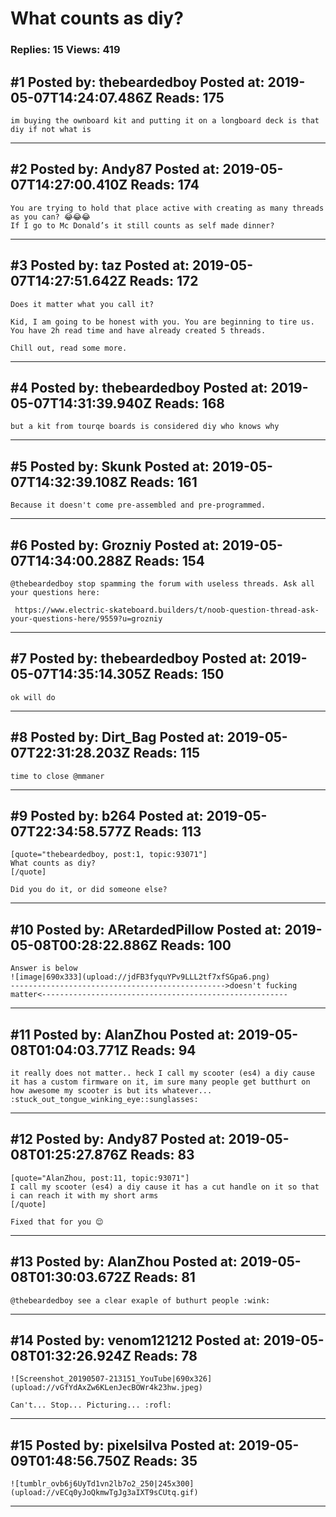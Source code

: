 # What counts as diy?

### Replies: 15 Views: 419

## \#1 Posted by: thebeardedboy Posted at: 2019-05-07T14:24:07.486Z Reads: 175

```
im buying the ownboard kit and putting it on a longboard deck is that diy if not what is
```

---
## \#2 Posted by: Andy87 Posted at: 2019-05-07T14:27:00.410Z Reads: 174

```
You are trying to hold that place active with creating as many threads as you can? 😂😂😂
If I go to Mc Donald’s it still counts as self made dinner?
```

---
## \#3 Posted by: taz Posted at: 2019-05-07T14:27:51.642Z Reads: 172

```
Does it matter what you call it?

Kid, I am going to be honest with you. You are beginning to tire us. You have 2h read time and have already created 5 threads.

Chill out, read some more.
```

---
## \#4 Posted by: thebeardedboy Posted at: 2019-05-07T14:31:39.940Z Reads: 168

```
but a kit from tourqe boards is considered diy who knows why
```

---
## \#5 Posted by: Skunk Posted at: 2019-05-07T14:32:39.108Z Reads: 161

```
Because it doesn't come pre-assembled and pre-programmed.
```

---
## \#6 Posted by: Grozniy Posted at: 2019-05-07T14:34:00.288Z Reads: 154

```
@thebeardedboy stop spamming the forum with useless threads. Ask all your questions here:

 https://www.electric-skateboard.builders/t/noob-question-thread-ask-your-questions-here/9559?u=grozniy
```

---
## \#7 Posted by: thebeardedboy Posted at: 2019-05-07T14:35:14.305Z Reads: 150

```
ok will do
```

---
## \#8 Posted by: Dirt_Bag Posted at: 2019-05-07T22:31:28.203Z Reads: 115

```
time to close @mmaner
```

---
## \#9 Posted by: b264 Posted at: 2019-05-07T22:34:58.577Z Reads: 113

```
[quote="thebeardedboy, post:1, topic:93071"]
What counts as diy?
[/quote]

Did you do it, or did someone else?
```

---
## \#10 Posted by: ARetardedPillow Posted at: 2019-05-08T00:28:22.886Z Reads: 100

```
Answer is below
![image|690x333](upload://jdFB3fyquYPv9LLL2tf7xfSGpa6.png) 
------------------------------------------------>doesn't fucking matter<-------------------------------------------------------
```

---
## \#11 Posted by: AlanZhou Posted at: 2019-05-08T01:04:03.771Z Reads: 94

```
it really does not matter.. heck I call my scooter (es4) a diy cause it has a custom firmware on it, im sure many people get butthurt on how awesome my scooter is but its whatever... :stuck_out_tongue_winking_eye::sunglasses:
```

---
## \#12 Posted by: Andy87 Posted at: 2019-05-08T01:25:27.876Z Reads: 83

```
[quote="AlanZhou, post:11, topic:93071"]
I call my scooter (es4) a diy cause it has a cut handle on it so that i can reach it with my short arms
[/quote]

Fixed that for you 😌
```

---
## \#13 Posted by: AlanZhou Posted at: 2019-05-08T01:30:03.672Z Reads: 81

```
@thebeardedboy see a clear exaple of buthurt people :wink:
```

---
## \#14 Posted by: venom121212 Posted at: 2019-05-08T01:32:26.924Z Reads: 78

```
![Screenshot_20190507-213151_YouTube|690x326](upload://vGfYdAxZw6KLenJecBOWr4k23hw.jpeg)

Can't... Stop... Picturing... :rofl:
```

---
## \#15 Posted by: pixelsilva Posted at: 2019-05-09T01:48:56.750Z Reads: 35

```
![tumblr_ovb6j6UyTd1vn2lb7o2_250|245x300](upload://vECq0yJoQkmwTgJg3aIXT9sCUtq.gif)
```

---
